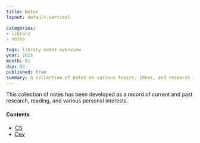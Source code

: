 ```yaml
---
title: Notes
layout: default-vertical

categories:
- library
- notes

tags: library notes overview
year: 2015
month: 01
day: 03
published: true
summary: a collection of notes on various topics, ideas, and research interests
---
```


This collection of notes has been developed as a record of current and past research, reading, and various personal interests.

#### Contents
* [CS](cs)
* [Dev](dev)

